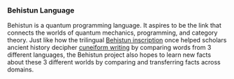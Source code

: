 ### Behistun Language

Behistun is a quantum programming language. It aspires to be the link that connects the worlds of quantum mechanics, programming, and category theory. Just like how the trilingual [Behistun inscription](https://en.wikipedia.org/wiki/Behistun_Inscription) once helped scholars ancient history decipher [cuneiform writing](https://en.wikipedia.org/wiki/Cuneiform) by comparing words from 3 different languages, the Behistun project also hopes to learn new facts about these 3 different worlds by comparing and transferring facts across domains.
